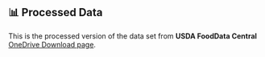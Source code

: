 ## 📊 Processed Data

This is the processed version of the data set from **USDA FoodData Central** [OneDrive Download page](https://myuva-my.sharepoint.com/:f:/g/personal/pnv4bs_virginia_edu/EhqMG3Cf-OxLuNeFp0K3UJ0BDceEdz8r86INLlMvOsZ5PQ?e=nYp48K).  


